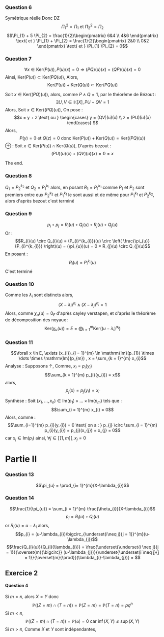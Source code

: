 ### Question 6
Symétrique réelle Donc DZ
$$\Pi_{1}^{2} = \Pi_{1} \text{ et } \Pi_{2}^{2} = \Pi_{2}$$
$$\Pi_{1} + 5 \Pi_{2} = \frac{1}{2}\begin{pmatrix}
6&4 \\
4&6
\end{pmatrix} \text{ et } \Pi_{1} + \Pi_{2} = \frac{1}{2}\begin{pmatrix}
2&0 \\
0&2
\end{pmatrix} \text{ et } \Pi_{1} \Pi_{2} = 0$$

### Question 7
$$\forall x \in \mathrm{Ker}(P(u)), P(u)(x) = 0 \Rightarrow (PQ)(u)(x) = (QP)(u)(x) = 0$$
Ainsi, $\mathrm{Ker}(P(u)) \subset \mathrm{Ker}(PQ(u))$, 
Alors, 
$$\mathrm{Ker}(P(u)) + \mathrm{Ker}(Q(u)) \subset \mathrm{Ker}(PQ(u))$$

Soit $x \in \mathrm{Ker}((PQ)(u))$, alors, comme $P\wedge Q=1$, par le théorème de Bézout : 
$$\exists U, V \in \mathbb{K}[X], PU + QV = 1$$
Alors, 
Soit $x \in \mathrm{Ker}((PQ)(u))$, 
On pose : 
$$x = y + z \text{ ou } \begin{cases}
y = (QV)(u)(x) \\
z = (PU)(u)(x)
\end{cases} $$
Alors, 
$$P(y) = 0  \text{ et } Q(z) = 0 \text{ donc } \mathrm{Ker}(P(u)) + \mathrm{Ker}(Q(u)) = \mathrm{Ker}((PQ)(u))$$
$\oplus$ :
Soit $x \in \mathrm{Ker}(P(u)) \cap \mathrm{Ker}(Q(u))$, 
D'après bezout : 
$$(PU)(u)(x) + (QV)(u)(x) = 0 = x$$

The end.

### Question 8
$Q_{1} = P_{2}^{k_{2}}$ et $Q_{2} = P_{1}^{k_{1}}$ alors, en posant $R_{1} = P_{1}^{k_{1}}$ comme $P_{1}$ et $P_{2}$ sont premiers entre eux $P_{2}^{k_{2}}$ et $P_{1}^{k_{1}}$ le sont aussi et de même pour $P_{1}^{k_{1}}$ et $P_{2}^{k_{2}}$, alors d'après bezout c'est terminé

### Question 9
$$p_{i} \circ p_{j} = R_{i}(u) \circ Q_{i}(u) \circ R_{j}(u) \circ Q_{j}(u)  $$
Or : 
$$R_{i}(u) \circ Q_{i}(u) = (P_{i}^{k_{i}})(u) \circ \left( \frac{\pi_{u}}{P_{i}^{k_{i}}} \right)(u) = (\pi_{u})(u) = 0 = R_{j}(u) \circ Q_{j}(u)$$
En posant : 
$$R_{i}(u) = P_{i}^{k_{i}}(u)$$
C'est terminé

### Question 10
Comme les $\lambda_{i}$ sont distincts alors, 
$$(X-\lambda_{i})^{\alpha_{i}} \wedge (X-\lambda_{j})^{\alpha_{j}}=1$$
Alors, comme $\chi_{u}(u) = 0_{E}$ d'après cayley verstapen, et d'après le théorème de décomposition des noyaux : 
$$\mathrm{Ker}(\chi_{u}(u))= E = \bigoplus_{i=1}^{m}\mathrm{Ker}((u-\lambda_{i})^{\alpha_{i}})$$
### Question 11

$$\forall x \in  E, \exists (x_{i})_{i = 1}^{m} \in \mathrm{Im}(p_{1}) \times \dots \times \mathrm{Im}(p_{m}) , x = \sum_{k = 1}^{m} x_{i}$$
Analyse : 
Supposons $\uparrow$, 
Comme, $x_{i} = p_{i}(y_{i})$
$$\sum_{k = 1}^{m} p_{i}(y_{i}) = x$$
alors, 
$$p_{j}(x) = p_{j}(y_{i}) = x_{i}$$

Synthèse  :
Soit $(x_{1}, \dots, x_{n}) \in \mathrm{Im}(p_{1}) \times \dots \times \mathrm{Im}(p_{m})$ tels que : 
$$\sum_{i = 1}^{m} x_{i} = 0$$
Alors, comme : 
$$\sum_{i=1}^{m} p_{i}(y_{i}) = 0 \text{ on a : } p_{j} \circ \sum_{i = 1}^{m} p_{i}(y_{i}) = p_{j}(x_{j}) = x_{j} = 0$$
car $x_{j} \in \mathrm{Im}(p_{i})$ ainsi, $\forall j \in [\![1, m]\!], x_{j}=0$


# Partie II
### Question 13
$$\pi_{u} = \prod_{i= 1}^{m}(X-\lambda_{i})$$
### Question 14
$$\frac{1}{\pi_{u}} = \sum_{i = 1}^{m} \frac{\theta_{i}}{X-\lambda_{i}}$$
$$p_{i} = R_{i}(u) \circ Q_{i}(u)$$
or $R_{i}(u) = u-\lambda_{i}$ alors, 
$$p_{i} = (u-\lambda_{i})\bigcirc_{\underset{i\neq j}{j = 1}}^{m}(u-\lambda_{j})$$
$$\frac{Q_{i}(u)}{Q_{i}(\lambda_{i})} = \frac{\underset{\underset{i \neq j}{j = 1}}{\overset{m}{\bigcirc}} (u-\lambda_{j})}{\underset{\underset{i \neq j}{j = 1}}{\overset{m}{\prod}}(\lambda_{i}-\lambda_{j})} = $$

## Exercice 2
#### Question 4
Si $m=n$, alors $X=Y$ donc
$$\mathbb{P}((Z = m) \cap (T = n))= \mathbb{P}(Z = m) = \mathbb{P}(T = n) = pq^{n}$$
Si $m<n$, 
$$\mathbb{P}((Z=m) \cap (T = n)) = \mathbb{P}(\varnothing) = 0 \text{ car } \inf(X, Y) \leq \sup(X, Y)$$
Si $m>n$, 
Comme $X$ et $Y$ sont indépendantes, 
$$$$